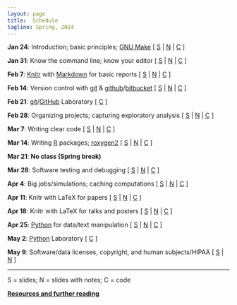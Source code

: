 ```yaml
---
layout: page
title:  Schedule
tagline: Spring, 2014
---
```


**Jan 24**: Introduction; basic principles; [GNU Make](http://www.gnu.org/software/make/)
    \[
    [S](../assets/lectures/01_intro.pdf) |
    [N](../assets/lectures/01_intro_withnotes.pdf) |
    [C](https://github.com/kbroman/Tools4RR/tree/master/01_Intro/Examples)
    \]

**Jan 31**: Know the command line; know your editor
    \[
    [S](../assets/lectures/02_unix.pdf) |
    [N](../assets/lectures/02_unix_withnotes.pdf) |
    [C](https://github.com/kbroman/Tools4RR/tree/master/02_Unix/Dotfiles)
    \]

**Feb 7**:  [Knitr](http://yihui.name/knitr/) with [Markdown](http://daringfireball.net/projects/markdown/) for basic reports
    \[
    [S](../assets/lectures/03_knitr_Rmd.pdf) |
    [N](../assets/lectures/03_knitr_Rmd_withnotes.pdf) |
    [C](https://github.com/kbroman/Tools4RR/tree/master/03_KnitrMarkdown/Examples)
    \]


**Feb 14**: Version control with [git](http://git-scm.com/) & [github](https://github.com/)/[bitbucket](https://bitbucket.org/)
    \[
    [S](../assets/lectures/04_git.pdf) |
    [N](../assets/lectures/04_git_withnotes.pdf) |
    [C](https://github.com/kbroman/Tools4RR/tree/master/04_Git/GitCommands/git_notes.md)
    \]

**Feb 21**: [git](http://git-scm.com)/[GitHub](https://github.com) Laboratory
    \[
    [C](https://github.com/kbroman/Tools4RR/blob/master/05_Git_Lab/git_lab.md)
    \]

**Feb 28**: Organizing projects; capturing exploratory analysis
    \[
    [S](../assets/lectures/06_org_eda.pdf) |
    [N](../assets/lectures/06_org_eda_withnotes.pdf) |
    [C](https://github.com/kbroman/Tools4RR/tree/master/06_Organization_EDA/Examples)
    \]


**Mar 7**:  Writing clear code
    \[
    [S](../assets/lectures/07_clearcode.pdf) |
    [N](../assets/lectures/07_clearcode_withnotes.pdf) |
    [C](https://github.com/kbroman/Tools4RR/tree/master/07_ClearCode/Examples/ReadMe.md)
    \]

**Mar 14**: Writing [R](http://www.r-project.org) packages; [roxygen2](https://github.com/klutometis/roxygen)
    \[
    [S](../assets/lectures/08_rpack.pdf) |
    [N](../assets/lectures/08_rpack_withnotes.pdf) |
    [C](https://github.com/kbroman/Tools4RR/tree/master/08_Rpack/Examples/ReadMe.md)
    \]


**Mar 21**: **No class (Spring break)**

**Mar 28**: Software testing and debugging
    \[
    [S](../assets/lectures/09_testdebug.pdf) |
    [N](../assets/lectures/09_testdebug_withnotes.pdf) |
    [C](https://github.com/kbroman/Tools4RR/tree/master/09_TestingDebugging/Examples/ReadMe.md)
    \]

**Apr 4**:  Big jobs/simulations; caching computations
    \[
    [S](../assets/lectures/10_bigjobs.pdf) |
    [N](../assets/lectures/10_bigjobs_withnotes.pdf) |
    [C](https://github.com/kbroman/Tools4RR/tree/master/10_BigJobs/Code)
    \]


**Apr 11**: Knitr with LaTeX for papers
    \[
    [S](../assets/lectures/11_knitrpapers.pdf) |
    [N](../assets/lectures/11_knitrpapers_withnotes.pdf) |
    [C](https://github.com/kbroman/Tools4RR/tree/master/11_KnitrPapers/Examples)
    \]

**Apr 18**: Knitr with LaTeX for talks and posters
    \[
    [S](../assets/lectures/12_talks_posters.pdf) |
    [N](../assets/lectures/12_talks_posters_withnotes.pdf) |
    [C](https://github.com/kbroman/Tools4RR/tree/master/12_KnitrTalksPosters/Examples)
    \]


**Apr 25**: [Python](http://www.python.org/) for data/text manipulation
    \[
    [S](../assets/lectures/13_python.pdf) |
    [N](../assets/lectures/13_python_withnotes.pdf) |
    [C](https://github.com/kbroman/Tools4RR/tree/master/13_Python/Code)
    \]

**May 2**:  [Python](http://www.python.org/) Laboratory
    \[
    [C](https://github.com/kbroman/Tools4RR/tree/master/14_Python_Lab/)
    \]

**May 9**:  Software/data licenses, copyright, and human subjects/HIPAA
    \[
    [S](../assets/lectures/15_licenses.pdf) |
    [N](../assets/lectures/15_licenses_withnotes.pdf)
    \]

---

S = slides; N = slides with notes; C = code

**[Resources and further reading](resources.html)**

